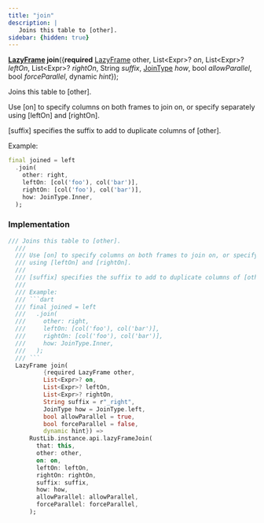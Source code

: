 ```yaml
---
title: "join"
description: |
   Joins this table to [other].
sidebar: {hidden: true}
---
```

<span class="dart-code"><strong>[LazyFrame] join</strong>({<span class="nobr"><strong>required</strong> [LazyFrame] other</span>, <span class="nobr">List&lt;Expr&gt;? <i>on</i></span>, <span class="nobr">List&lt;Expr&gt;? <i>leftOn</i></span>, <span class="nobr">List&lt;Expr&gt;? <i>rightOn</i></span>, <span class="nobr">String <i>suffix</i></span>, <span class="nobr">[JoinType] <i>how</i></span>, <span class="nobr">bool <i>allowParallel</i></span>, <span class="nobr">bool <i>forceParallel</i></span>, <span class="nobr">dynamic <i>hint</i></span>});</span>

 Joins this table to [other].

 Use [on] to specify columns on both frames to join on, or specify separately
 using [leftOn] and [rightOn].

 [suffix] specifies the suffix to add to duplicate columns of [other].

 Example:
 ```dart
 final joined = left
   .join(
     other: right,
     leftOn: [col('foo'), col('bar')],
     rightOn: [col('foo'), col('bar')],
     how: JoinType.Inner,
   );
 ```
### Implementation
```dart
/// Joins this table to [other].
  ///
  /// Use [on] to specify columns on both frames to join on, or specify separately
  /// using [leftOn] and [rightOn].
  ///
  /// [suffix] specifies the suffix to add to duplicate columns of [other].
  ///
  /// Example:
  /// ```dart
  /// final joined = left
  ///   .join(
  ///     other: right,
  ///     leftOn: [col('foo'), col('bar')],
  ///     rightOn: [col('foo'), col('bar')],
  ///     how: JoinType.Inner,
  ///   );
  /// ```
  LazyFrame join(
          {required LazyFrame other,
          List<Expr>? on,
          List<Expr>? leftOn,
          List<Expr>? rightOn,
          String suffix = r"_right",
          JoinType how = JoinType.left,
          bool allowParallel = true,
          bool forceParallel = false,
          dynamic hint}) =>
      RustLib.instance.api.lazyFrameJoin(
        that: this,
        other: other,
        on: on,
        leftOn: leftOn,
        rightOn: rightOn,
        suffix: suffix,
        how: how,
        allowParallel: allowParallel,
        forceParallel: forceParallel,
      );
```

[LazyFrame]: /reference/classes/lazyframe
[JoinType]: /reference/enums/jointype